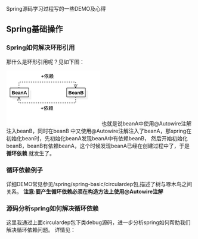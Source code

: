 Spring源码学习过程写的一些DEMO及心得
## Spring基础操作

### Spring如何解决环形引用
那什么是环形引用呢？见如下图：

![环形引用](/images/circular-deps.png)
也就是说beanA中使用@Autowire注解注入beanB，同时在beanB
中又使用@Autowire注解注入了beanA，那spring在初始化bean时，先初始化beanA发现beanA中有依赖beanB，
然后开始初始化beanB，beanB有依赖beanA，这个时候发现beanA已经在创建过程中了，于是**循环依赖**
就发生了。

### 循环依赖例子
详细DEMO常见参见/spring/spring-basic/circulardep包,描述了树与啄木鸟之间关系。
**注意:要产生循环依赖必须在构造方法上使用@Autowire注解**

### 源码分析spring如何解决循环依赖
这里我通过上面circulardep包下类debug源码，进一步分析spring如何帮助我们解决循环依赖问题。
详情见：
